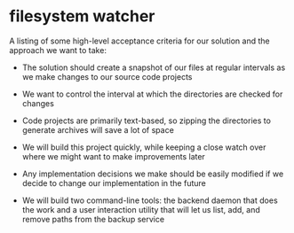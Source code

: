 # filesystem watcher

A listing of some high-level acceptance criteria for our solution and the approach we want to take:

* The solution should create a snapshot of our files at regular intervals as we make changes to our source code projects

* We want to control the interval at which the directories are checked for changes

* Code projects are primarily text-based, so zipping the directories to generate archives will save a lot of space

* We will build this project quickly, while keeping a close watch over where we might want to make improvements later

* Any implementation decisions we make should be easily modified if we decide to change our implementation in the future

* We will build two command-line tools: the backend daemon that does the work and a user interaction utility that will let us list, add, and remove paths from the backup service
